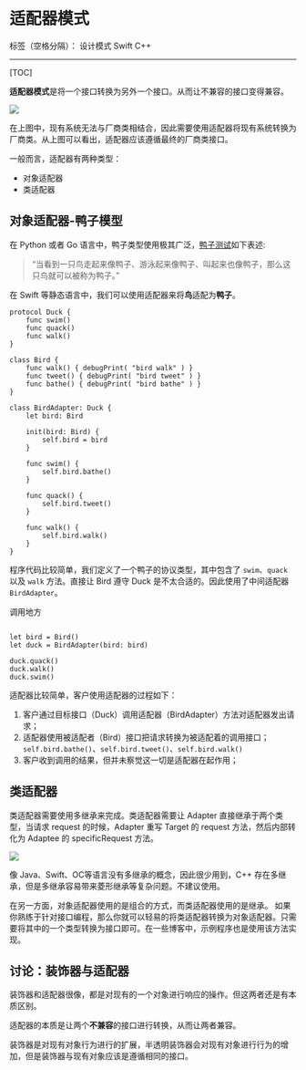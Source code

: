 ﻿# 适配器模式

标签（空格分隔）： 设计模式 Swift  C++

---

[TOC]

**适配器模式**是将一个接口转换为另外一个接口。从而让不兼容的接口变得兼容。

![](https://tva1.sinaimg.cn/large/e6c9d24egy1h4y7ciunfpj20kz08i0t0.jpg)

在上图中，现有系统无法与厂商类相结合，因此需要使用适配器将现有系统转换为厂商类。从上图可以看出，适配器应该遵循最终的厂商类接口。

一般而言，适配器有两种类型：

+ 对象适配器
+ 类适配器

## 对象适配器-鸭子模型

在 Python 或者 Go 语言中，鸭子类型使用极其广泛，[鸭子测试](https://zh.m.wikipedia.org/zh-hans/%E9%B8%AD%E5%AD%90%E7%B1%BB%E5%9E%8B)如下表述:

> “当看到一只鸟走起来像鸭子、游泳起来像鸭子、叫起来也像鸭子，那么这只鸟就可以被称为鸭子。”

在 Swift 等静态语言中，我们可以使用适配器来将**鸟**适配为**鸭子**。

```
protocol Duck {
    func swim()
    func quack()
    func walk()
}

class Bird {
    func walk() { debugPrint( "bird walk" ) }
    func tweet() { debugPrint( "bird tweet" ) }
    func bathe() { debugPrint( "bird bathe" ) }
}

class BirdAdapter: Duck {
    let bird: Bird
    
    init(bird: Bird) {
        self.bird = bird
    }
    
    func swim() {
        self.bird.bathe()
    }
    
    func quack() {
        self.bird.tweet()
    }
    
    func walk() {
        self.bird.walk()
    }
}
```

程序代码比较简单，我们定义了一个鸭子的协议类型，其中包含了 `swim`、`quack` 以及 `walk` 方法。直接让 Bird 遵守 Duck 是不太合适的。因此使用了中间适配器 `BirdAdapter`。

调用地方
```

let bird = Bird()
let duck = BirdAdapter(bird: bird)
        
duck.quack()
duck.walk()
duck.swim()
```

适配器比较简单，客户使用适配器的过程如下：

1. 客户通过目标接口（Duck）调用适配器（BirdAdapter）方法对适配器发出请求；
2. 适配器使用被适配者（Bird）接口把请求转换为被适配着的调用接口；`self.bird.bathe()`、`self.bird.tweet()`、`self.bird.walk()` 
3. 客户收到调用的结果，但并未察觉这一切是适配器在起作用；


## 类适配器

类适配器需要使用多继承来完成。类适配器需要让 Adapter 直接继承于两个类型，当请求 request 的时候，Adapter 重写 Target 的 request 方法，然后内部转化为 Adaptee 的 specificRequest 方法。

![](https://tva1.sinaimg.cn/large/e6c9d24egy1h521j0oljpj21710u0ab7.jpg)

像 Java、Swift、OC等语言没有多继承的概念，因此很少用到，C++ 存在多继承，但是多继承容易带来菱形继承等复杂问题。不建议使用。

在另一方面，对象适配器使用的是组合的方式，而类适配器使用的是继承。
如果你熟练于针对接口编程，那么你就可以轻易的将类适配器转换为对象适配器。只需要将其中的一个类型转换为接口即可。在一些博客中，示例程序也是使用该方法实现。

## 讨论：装饰器与适配器

装饰器和适配器很像，都是对现有的一个对象进行响应的操作。但这两者还是有本质区别。

适配器的本质是让两个**不兼容**的接口进行转换，从而让两者兼容。

装饰器是对现有对象行为进行的扩展，半透明装饰器会对现有对象进行行为的增加，但是装饰器与现有对象应该是遵循相同的接口。


